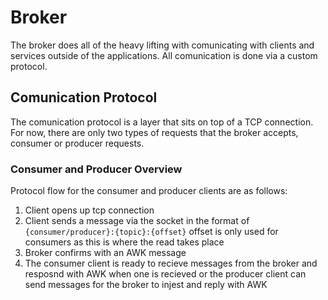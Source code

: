 # Broker

The broker does all of the heavy lifting with comunicating with clients and services outside of the applications. All comunication is done via a custom protocol.

## Comunication Protocol

The comunication protocol is a layer that sits on top of a TCP connection.
For now, there are only two types of requests that the broker accepts, consumer or producer requests.

### Consumer and Producer Overview

Protocol flow for the consumer and producer clients are as follows:

1. Client opens up tcp connection
1. Client sends a message via the socket in the format of `{consumer/producer}:{topic}:{offset}` offset is only used for consumers as this is where the read takes place
1. Broker confirms with an AWK message
1. The consumer client is ready to recieve messages from the broker and resposnd with AWK when one is recieved or the producer client can send messages for the broker to injest and reply with AWK
